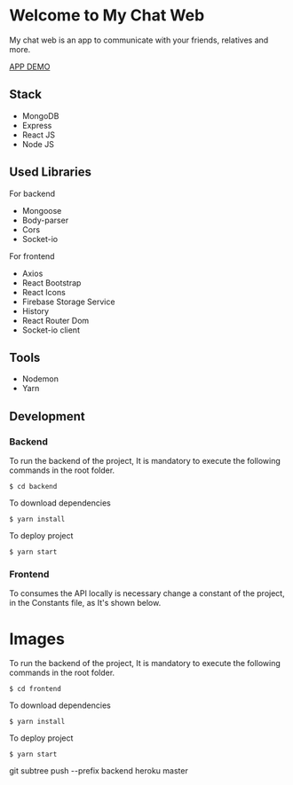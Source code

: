 # Welcome to My Chat Web

My chat web is an app to communicate with your friends, relatives and more. 

[APP DEMO](https://epic-northcutt-592ff3.netlify.app/)

## Stack

 - MongoDB
 - Express
 - React JS
 - Node JS

## Used Libraries
For backend
 - Mongoose
 - Body-parser
 - Cors
 - Socket-io

For frontend
 - Axios
 - React Bootstrap
 - React Icons
 - Firebase Storage Service
 - History
 - React Router Dom
 - Socket-io client

 
## Tools

 - Nodemon
 - Yarn

## Development

### Backend
To run the backend of the project, It is mandatory to execute the following commands in the root folder.

    $ cd backend

To download dependencies

    $ yarn install
To deploy project

    $ yarn start

### Frontend
To consumes the API locally is necessary change a constant of the project, in the Constants file, as It's shown below.

# Images

To run the backend of the project, It is mandatory  to execute the following commands in the root folder.

    $ cd frontend

To download dependencies

    $ yarn install
To deploy project

    $ yarn start



git subtree push --prefix backend heroku master

